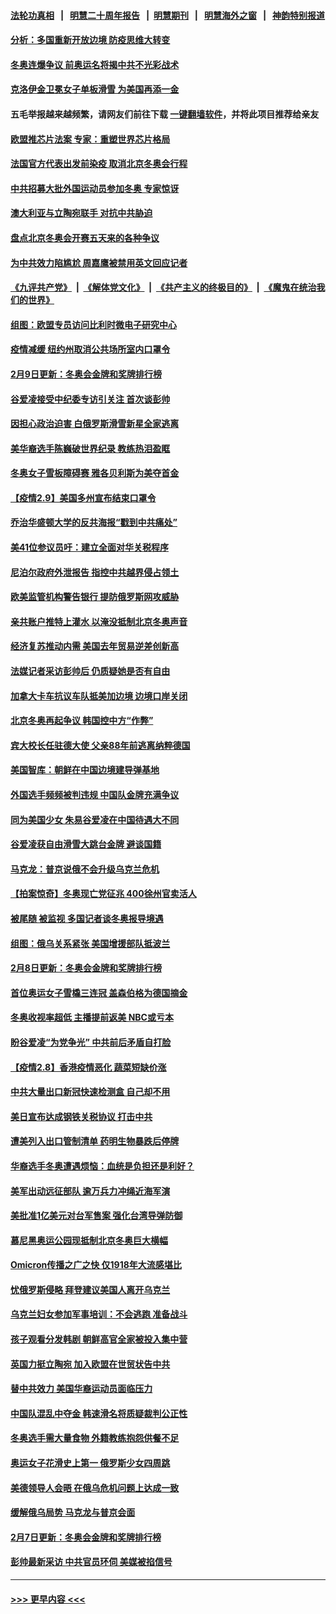 #### [法轮功真相](https://github.com/gfw-breaker/truth/blob/master/README.md?t=0) &nbsp;&nbsp;|&nbsp;&nbsp; [明慧二十周年报告](https://github.com/gfw-breaker/mh-reports/blob/master/README.md?t=0) &nbsp;&nbsp;|&nbsp;&nbsp;[明慧期刊](https://github.com/gfw-breaker/mh-qikan) &nbsp;&nbsp;|&nbsp;&nbsp; [明慧海外之窗](https://github.com/gfw-breaker/mh-news/blob/master/README.md?t=0) &nbsp;&nbsp;|&nbsp;&nbsp; [神韵特别报道](https://github.com/gfw-breaker/mh-news/blob/master/shenyun.md?t=0)
#### [分析：多国重新开放边境 防疫思维大转变](../pages/nsc418/n13567506.md?t=02101550) 
#### [冬奥连爆争议 前奥运名将揭中共不光彩战术](../pages/nsc418/n13567202.md?t=02101550) 
#### [克洛伊金卫冕女子单板滑雪 为美国再添一金](../pages/nsc418/n13566723.md?t=02101550) 
#### 五毛举报越来越频繁，请网友们前往下载 [一键翻墙软件](https://github.com/gfw-breaker/ssr-accounts)，并将此项目推荐给亲友
#### [欧盟推芯片法案 专家：重塑世界芯片格局](../pages/nsc418/n13567248.md?t=02101550) 
#### [法国官方代表出发前染疫 取消北京冬奥会行程](../pages/nsc418/n13566663.md?t=02101550) 
#### [中共招募大批外国运动员参加冬奥 专家惊讶](../pages/nsc418/n13566483.md?t=02101550) 
#### [澳大利亚与立陶宛联手 对抗中共胁迫](../pages/nsc418/n13566487.md?t=02101550) 
#### [盘点北京冬奥会开赛五天来的各种争议](../pages/nsc418/n13566482.md?t=02101550) 
#### [为中共效力陷尴尬 周嘉鹰被禁用英文回应记者](../pages/nsc418/n13566646.md?t=02101550) 
#### [《九评共产党》](https://github.com/begood0513/9ping.md/blob/master/README.md) &nbsp;|&nbsp; [《解体党文化》](../../../../jtdwh.md/blob/master/README.md)  &nbsp;|&nbsp; [《共产主义的终极目的》](../../../../gczydzjmd.md/blob/master/README.md) &nbsp;|&nbsp; [《魔鬼在统治我们的世界》](../../../../mgztzwmdsj.md/blob/master/README.md) 
#### [组图：欧盟专员访问比利时微电子研究中心](../pages/nsc418/n13566044.md?t=02101550) 
#### [疫情减缓 纽约州取消公共场所室内口罩令](../pages/nsc418/n13566384.md?t=02101550) 
#### [2月9日更新：冬奥会金牌和奖牌排行榜](../pages/nsc418/n13565915.md?t=02101550) 
#### [谷爱凌接受中纪委专访引关注 首次谈彭帅](../pages/nsc418/n13566235.md?t=02101550) 
#### [因担心政治迫害 白俄罗斯滑雪新星全家逃离](../pages/nsc418/n13566005.md?t=02101550) 
#### [美华裔选手陈巍破世界纪录 教练热泪盈眶](../pages/nsc418/n13566225.md?t=02101550) 
#### [冬奥女子雪板障碍赛 雅各贝利斯为美夺首金](../pages/nsc418/n13565972.md?t=02101550) 
#### [【疫情2.9】美国多州宣布结束口罩令](../pages/nsc418/n13565331.md?t=02101550) 
#### [乔治华盛顿大学的反共海报“戳到中共痛处”](../pages/nsc418/n13565394.md?t=02101550) 
#### [美41位参议员吁：建立全面对华关税程序](../pages/nsc418/n13565461.md?t=02101550) 
#### [尼泊尔政府外泄报告 指控中共越界侵占领土](../pages/nsc418/n13564736.md?t=02101550) 
#### [欧美监管机构警告银行 提防俄罗斯网攻威胁](../pages/nsc418/n13564536.md?t=02101550) 
#### [亲共账户推特上灌水 以淹没抵制北京冬奥声音](../pages/nsc418/n13564021.md?t=02101550) 
#### [经济复苏推动内需 美国去年贸易逆差创新高](../pages/nsc418/n13564464.md?t=02101550) 
#### [法媒记者采访彭帅后 仍质疑她是否有自由](../pages/nsc418/n13563655.md?t=02101550) 
#### [加拿大卡车抗议车队抵美加边境 边境口岸关闭](../pages/nsc418/n13563993.md?t=02101550) 
#### [北京冬奥再起争议 韩国控中方“作弊”](../pages/nsc418/n13564018.md?t=02101550) 
#### [宾大校长任驻德大使 父亲88年前逃离纳粹德国](../pages/nsc418/n13563925.md?t=02101550) 
#### [美国智库：朝鲜在中国边境建导弹基地](../pages/nsc418/n13563416.md?t=02101550) 
#### [外国选手频频被判违规 中国队金牌充满争议](../pages/nsc418/n13563724.md?t=02101550) 
#### [同为美国少女 朱易谷爱凌在中国待遇大不同](../pages/nsc418/n13563654.md?t=02101550) 
#### [谷爱凌获自由滑雪大跳台金牌 避谈国籍](../pages/nsc418/n13563366.md?t=02101550) 
#### [马克龙：普京说俄不会升级乌克兰危机](../pages/nsc418/n13563580.md?t=02101550) 
#### [【拍案惊奇】冬奥现亡党征兆 400徐州官卖活人](../pages/nsc418/n13563311.md?t=02101550) 
#### [被尾随 被监视 多国记者谈冬奥报导境遇](../pages/nsc418/n13563606.md?t=02101550) 
#### [组图：俄乌关系紧张 美国增援部队抵波兰](../pages/nsc418/n13563190.md?t=02101550) 
#### [2月8日更新：冬奥会金牌和奖牌排行榜](../pages/nsc418/n13563137.md?t=02101550) 
#### [首位奥运女子雪橇三连冠 盖森伯格为德国摘金](../pages/nsc418/n13563479.md?t=02101550) 
#### [冬奥收视率超低 主播提前返美 NBC或亏本](../pages/nsc418/n13563491.md?t=02101550) 
#### [盼谷爱凌“为党争光” 中共前后矛盾自打脸](../pages/nsc418/n13563574.md?t=02101550) 
#### [【疫情2.8】香港疫情恶化 蔬菜短缺价涨](../pages/nsc418/n13562599.md?t=02101550) 
#### [中共大量出口新冠快速检测盒 自己却不用](../pages/nsc418/n13562804.md?t=02101550) 
#### [美日宣布达成钢铁关税协议 打击中共](../pages/nsc418/n13562797.md?t=02101550) 
#### [遭美列入出口管制清单 药明生物暴跌后停牌](../pages/nsc418/n13562604.md?t=02101550) 
#### [华裔选手冬奥遭遇烦恼：血统是负担还是利好？](../pages/nsc418/n13562184.md?t=02101550) 
#### [美军出动远征部队 逾万兵力冲绳近海军演](../pages/nsc418/n13562325.md?t=02101550) 
#### [美批准1亿美元对台军售案 强化台湾导弹防御](../pages/nsc418/n13562043.md?t=02101550) 
#### [慕尼黑奥运公园现抵制北京冬奥巨大横幅](../pages/nsc418/n13561768.md?t=02101550) 
#### [Omicron传播之广之快 仅1918年大流感堪比](../pages/nsc418/n13561260.md?t=02101550) 
#### [忧俄罗斯侵略 拜登建议美国人离开乌克兰](../pages/nsc418/n13561472.md?t=02101550) 
#### [乌克兰妇女参加军事培训：不会逃跑 准备战斗](../pages/nsc418/n13561611.md?t=02101550) 
#### [孩子观看分发韩剧 朝鲜高官全家被投入集中营](../pages/nsc418/n13561607.md?t=02101550) 
#### [英国力挺立陶宛 加入欧盟在世贸状告中共](../pages/nsc418/n13561493.md?t=02101550) 
#### [替中共效力 美国华裔运动员面临压力](../pages/nsc418/n13561194.md?t=02101550) 
#### [中国队混乱中夺金 韩速滑名将质疑裁判公正性](../pages/nsc418/n13561259.md?t=02101550) 
#### [冬奥选手需大量食物 外籍教练抱怨供餐不足](../pages/nsc418/n13561348.md?t=02101550) 
#### [奥运女子花滑史上第一 俄罗斯少女四周跳](../pages/nsc418/n13561435.md?t=02101550) 
#### [美德领导人会晤 在俄乌危机问题上达成一致](../pages/nsc418/n13561390.md?t=02101550) 
#### [缓解俄乌局势 马克龙与普京会面](../pages/nsc418/n13561441.md?t=02101550) 
#### [2月7日更新：冬奥会金牌和奖牌排行榜](../pages/nsc418/n13561384.md?t=02101550) 
#### [彭帅最新采访 中共官员环伺 美媒被掐信号](../pages/nsc418/n13561368.md?t=02101550) 

----
#### [ >>> 更早内容 <<< ](../indexes/nsc418-earlier.md)

